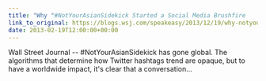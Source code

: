 ```yaml
---
title: "Why "#NotYourAsianSidekick Started a Social Media Brushfire
link_to_original: https://blogs.wsj.com/speakeasy/2013/12/19/why-notyourasiansidekick-started-a-social-media-brushfire/)  
date: 2013-02-19T12:00:00+00:00
---
```

  
Wall Street Journal -- #NotYourAsianSidekick has gone global. The algorithms that determine how Twitter hashtags trend are opaque, but to have a worldwide impact, it's clear that a conversation...  


